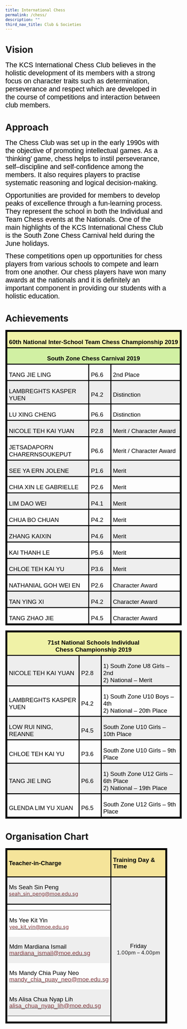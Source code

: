 ```yaml
---
title: International Chess
permalink: /chess/
description: ""
third_nav_title: Club & Societies
---
```

# Vision
<span style="font-size:16.0pt;font-family:Arial;color:black">The KCS International Chess Club believes in the holistic development of its members with a strong focus on character traits such as determination, perseverance and respect which are developed in the course of competitions and interaction between club members.
	
# Approach
<span style="font-size:16.0pt;font-family:Arial;color:black">The Chess Club was set up in the early 1990s with the objective of promoting intellectual games.  As a ‘thinking’ game, chess helps to instil perseverance, self–discipline and self-confidence among the members. It also requires players to practise systematic reasoning and logical decision-making.

<span style="font-size:16.0pt;font-family:Arial;color:black">Opportunities are provided for members to develop peaks of excellence through a fun-learning process. They represent the school in both the Individual and Team Chess events at the Nationals. One of the main highlights of the KCS International Chess Club is the South Zone Chess Carnival held during the June holidays.

<span style="font-size:16.0pt;font-family:Arial;color:black">These competitions open up opportunities for chess players from various schools to compete and learn from one another. Our chess players have won many awards at the nationals and it is definitely an important component in providing our students with a holistic education.

# Achievements

<table style="width:411.75pt;mso-cellspacing:1.5pt;border:solid windowtext 2.25pt;
 mso-yfti-tbllook:1184;mso-border-insideh:2.25pt solid windowtext;mso-border-insidev:
 2.25pt solid windowtext" width="549" cellpadding="0" cellspacing="3" border="1" class="MsoNormalTable"><tbody><tr style="mso-yfti-irow:0;mso-yfti-firstrow:yes;height:35.25pt"><td style="width:401.25pt;border:solid windowtext 2.25pt;
  background:#F0F2A7;padding:3.75pt 3.75pt 3.75pt 3.75pt;height:35.25pt" colspan="3" width="535"><p style="margin-bottom:0in;text-align:center;
  line-height:normal" align="center" class="MsoNormal"><b><span style="font-size:14.0pt;font-family:&quot;Arial&quot;,sans-serif;
  mso-fareast-font-family:&quot;Times New Roman&quot;;color:black">60th National Inter-School Team Chess Championship 2019</span></b><span style="font-size:
  14.0pt;font-family:&quot;Arial&quot;,sans-serif;mso-fareast-font-family:&quot;Times New Roman&quot;;
  color:black"></span></p></td></tr><tr style="mso-yfti-irow:1;height:17.25pt"><td style="width:401.25pt;border:solid windowtext 2.25pt;
  background:#D1F0A3;padding:3.75pt 3.75pt 3.75pt 3.75pt;height:17.25pt" colspan="3" width="535"><p style="margin-bottom:0in;text-align:center;
  line-height:normal" align="center" class="MsoNormal"><b><span style="font-size:14.0pt;font-family:&quot;Arial&quot;,sans-serif;
  mso-fareast-font-family:&quot;Times New Roman&quot;;color:black">South Zone Chess Carnival 2019</span></b><span style="font-size:14.0pt;font-family:&quot;Arial&quot;,sans-serif;
  mso-fareast-font-family:&quot;Times New Roman&quot;;color:black"></span></p></td></tr><tr style="mso-yfti-irow:2;height:17.25pt"><td style="width:188.5pt;border:solid windowtext 2.25pt;padding:
  3.75pt 3.75pt 3.75pt 3.75pt;height:17.25pt" width="251"><p style="margin-bottom:0in;line-height:normal" class="MsoNormal"><span style="font-size:14.0pt;font-family:&quot;Arial&quot;,sans-serif;mso-fareast-font-family:
  &quot;Times New Roman&quot;;color:black">TANG JIE LING</span></p></td><td style="width:44.0pt;border:solid windowtext 2.25pt;padding:3.75pt 3.75pt 3.75pt 3.75pt;
  height:17.25pt" width="59"><p style="margin-bottom:0in;line-height:normal" class="MsoNormal"><span style="font-size:14.0pt;font-family:&quot;Arial&quot;,sans-serif;mso-fareast-font-family:
  &quot;Times New Roman&quot;;color:black">P6.6</span></p></td><td style="width:168.75pt;border:solid windowtext 2.25pt;
  padding:3.75pt 3.75pt 3.75pt 3.75pt;height:17.25pt" width="225"><p style="margin-bottom:0in;line-height:normal" class="MsoNormal"><span style="font-size:14.0pt;font-family:&quot;Arial&quot;,sans-serif;mso-fareast-font-family:
  &quot;Times New Roman&quot;;color:black">2nd Place</span></p></td></tr><tr style="mso-yfti-irow:3;height:35.25pt"><td style="width:188.5pt;border:solid windowtext 2.25pt;background:
  #EEEEEE;padding:3.75pt 3.75pt 3.75pt 3.75pt;height:35.25pt" width="251"><p style="margin-bottom:0in;line-height:normal" class="MsoNormal"><span style="font-size:14.0pt;font-family:&quot;Arial&quot;,sans-serif;mso-fareast-font-family:
  &quot;Times New Roman&quot;;color:black">LAMBREGHTS KASPER YUEN</span></p></td><td style="width:44.0pt;border:solid windowtext 2.25pt;background:
  #EEEEEE;padding:3.75pt 3.75pt 3.75pt 3.75pt;height:35.25pt" width="59"><p style="margin-bottom:0in;line-height:normal" class="MsoNormal"><span style="font-size:14.0pt;font-family:&quot;Arial&quot;,sans-serif;mso-fareast-font-family:
  &quot;Times New Roman&quot;;color:black">P4.2</span></p></td><td style="width:168.75pt;border:solid windowtext 2.25pt;
  background:#EEEEEE;padding:3.75pt 3.75pt 3.75pt 3.75pt;height:35.25pt" width="225"><p style="margin-bottom:0in;line-height:normal" class="MsoNormal"><span style="font-size:14.0pt;font-family:&quot;Arial&quot;,sans-serif;mso-fareast-font-family:
  &quot;Times New Roman&quot;;color:black">Distinction</span></p></td></tr><tr style="mso-yfti-irow:4;height:17.25pt"><td style="width:188.5pt;border:solid windowtext 2.25pt;padding:
  3.75pt 3.75pt 3.75pt 3.75pt;height:17.25pt" width="251"><p style="margin-bottom:0in;line-height:normal" class="MsoNormal"><span style="font-size:14.0pt;font-family:&quot;Arial&quot;,sans-serif;mso-fareast-font-family:
  &quot;Times New Roman&quot;;color:black">LU XING CHENG</span></p></td><td style="width:44.0pt;border:solid windowtext 2.25pt;padding:3.75pt 3.75pt 3.75pt 3.75pt;
  height:17.25pt" width="59"><p style="margin-bottom:0in;line-height:normal" class="MsoNormal"><span style="font-size:14.0pt;font-family:&quot;Arial&quot;,sans-serif;mso-fareast-font-family:
  &quot;Times New Roman&quot;;color:black">P6.6</span></p></td><td style="width:168.75pt;border:solid windowtext 2.25pt;
  padding:3.75pt 3.75pt 3.75pt 3.75pt;height:17.25pt" width="225"><p style="margin-bottom:0in;line-height:normal" class="MsoNormal"><span style="font-size:14.0pt;font-family:&quot;Arial&quot;,sans-serif;mso-fareast-font-family:
  &quot;Times New Roman&quot;;color:black">Distinction</span></p></td></tr><tr style="mso-yfti-irow:5;height:35.25pt"><td style="width:188.5pt;border:solid windowtext 2.25pt;background:
  #EEEEEE;padding:3.75pt 3.75pt 3.75pt 3.75pt;height:35.25pt" width="251"><p style="margin-bottom:0in;line-height:normal" class="MsoNormal"><span style="font-size:14.0pt;font-family:&quot;Arial&quot;,sans-serif;mso-fareast-font-family:
  &quot;Times New Roman&quot;;color:black">NICOLE TEH KAI YUAN</span></p></td><td style="width:44.0pt;border:solid windowtext 2.25pt;background:
  #EEEEEE;padding:3.75pt 3.75pt 3.75pt 3.75pt;height:35.25pt" width="59"><p style="margin-bottom:0in;line-height:normal" class="MsoNormal"><span style="font-size:14.0pt;font-family:&quot;Arial&quot;,sans-serif;mso-fareast-font-family:
  &quot;Times New Roman&quot;;color:black">P2.8</span></p></td><td style="width:168.75pt;border:solid windowtext 2.25pt;
  background:#EEEEEE;padding:3.75pt 3.75pt 3.75pt 3.75pt;height:35.25pt" width="225"><p style="margin-bottom:0in;line-height:normal" class="MsoNormal"><span style="font-size:14.0pt;font-family:&quot;Arial&quot;,sans-serif;mso-fareast-font-family:
  &quot;Times New Roman&quot;;color:black">Merit / Character Award</span></p></td></tr><tr style="mso-yfti-irow:6;height:35.25pt"><td style="width:188.5pt;border:solid windowtext 2.25pt;padding:
  3.75pt 3.75pt 3.75pt 3.75pt;height:35.25pt" width="251"><p style="margin-bottom:0in;line-height:normal" class="MsoNormal"><span style="font-size:14.0pt;font-family:&quot;Arial&quot;,sans-serif;mso-fareast-font-family:
  &quot;Times New Roman&quot;;color:black">JETSADAPORN CHARERNSOUKEPUT</span></p></td><td style="width:44.0pt;border:solid windowtext 2.25pt;padding:3.75pt 3.75pt 3.75pt 3.75pt;
  height:35.25pt" width="59"><p style="margin-bottom:0in;line-height:normal" class="MsoNormal"><span style="font-size:14.0pt;font-family:&quot;Arial&quot;,sans-serif;mso-fareast-font-family:
  &quot;Times New Roman&quot;;color:black">P6.6</span></p></td><td style="width:168.75pt;border:solid windowtext 2.25pt;
  padding:3.75pt 3.75pt 3.75pt 3.75pt;height:35.25pt" width="225"><p style="margin-bottom:0in;line-height:normal" class="MsoNormal"><span style="font-size:14.0pt;font-family:&quot;Arial&quot;,sans-serif;mso-fareast-font-family:
  &quot;Times New Roman&quot;;color:black">Merit / Character Award</span></p></td></tr><tr style="mso-yfti-irow:7;height:17.25pt"><td style="width:188.5pt;border:solid windowtext 2.25pt;background:
  #EEEEEE;padding:3.75pt 3.75pt 3.75pt 3.75pt;height:17.25pt" width="251"><p style="margin-bottom:0in;line-height:normal" class="MsoNormal"><span style="font-size:14.0pt;font-family:&quot;Arial&quot;,sans-serif;mso-fareast-font-family:
  &quot;Times New Roman&quot;;color:black">SEE YA ERN JOLENE</span></p></td><td style="width:44.0pt;border:solid windowtext 2.25pt;background:
  #EEEEEE;padding:3.75pt 3.75pt 3.75pt 3.75pt;height:17.25pt" width="59"><p style="margin-bottom:0in;line-height:normal" class="MsoNormal"><span style="font-size:14.0pt;font-family:&quot;Arial&quot;,sans-serif;mso-fareast-font-family:
  &quot;Times New Roman&quot;;color:black">P1.6</span></p></td><td style="width:168.75pt;border:solid windowtext 2.25pt;
  background:#EEEEEE;padding:3.75pt 3.75pt 3.75pt 3.75pt;height:17.25pt" width="225"><p style="margin-bottom:0in;line-height:normal" class="MsoNormal"><span style="font-size:14.0pt;font-family:&quot;Arial&quot;,sans-serif;mso-fareast-font-family:
  &quot;Times New Roman&quot;;color:black">Merit</span></p></td></tr><tr style="mso-yfti-irow:8;height:35.25pt"><td style="width:188.5pt;border:solid windowtext 2.25pt;padding:
  3.75pt 3.75pt 3.75pt 3.75pt;height:35.25pt" width="251"><p style="margin-bottom:0in;line-height:normal" class="MsoNormal"><span style="font-size:14.0pt;font-family:&quot;Arial&quot;,sans-serif;mso-fareast-font-family:
  &quot;Times New Roman&quot;;color:black">CHIA XIN LE GABRIELLE</span></p></td><td style="width:44.0pt;border:solid windowtext 2.25pt;padding:3.75pt 3.75pt 3.75pt 3.75pt;
  height:35.25pt" width="59"><p style="margin-bottom:0in;line-height:normal" class="MsoNormal"><span style="font-size:14.0pt;font-family:&quot;Arial&quot;,sans-serif;mso-fareast-font-family:
  &quot;Times New Roman&quot;;color:black">P2.6</span></p></td><td style="width:168.75pt;border:solid windowtext 2.25pt;
  padding:3.75pt 3.75pt 3.75pt 3.75pt;height:35.25pt" width="225"><p style="margin-bottom:0in;line-height:normal" class="MsoNormal"><span style="font-size:14.0pt;font-family:&quot;Arial&quot;,sans-serif;mso-fareast-font-family:
  &quot;Times New Roman&quot;;color:black">Merit</span></p></td></tr><tr style="mso-yfti-irow:9;height:17.25pt"><td style="width:188.5pt;border:solid windowtext 2.25pt;background:
  #EEEEEE;padding:3.75pt 3.75pt 3.75pt 3.75pt;height:17.25pt" width="251"><p style="margin-bottom:0in;line-height:normal" class="MsoNormal"><span style="font-size:14.0pt;font-family:&quot;Arial&quot;,sans-serif;mso-fareast-font-family:
  &quot;Times New Roman&quot;;color:black">LIM DAO WEI</span></p></td><td style="width:44.0pt;border:solid windowtext 2.25pt;background:
  #EEEEEE;padding:3.75pt 3.75pt 3.75pt 3.75pt;height:17.25pt" width="59"><p style="margin-bottom:0in;line-height:normal" class="MsoNormal"><span style="font-size:14.0pt;font-family:&quot;Arial&quot;,sans-serif;mso-fareast-font-family:
  &quot;Times New Roman&quot;;color:black">P4.1</span></p></td><td style="width:168.75pt;border:solid windowtext 2.25pt;
  background:#EEEEEE;padding:3.75pt 3.75pt 3.75pt 3.75pt;height:17.25pt" width="225"><p style="margin-bottom:0in;line-height:normal" class="MsoNormal"><span style="font-size:14.0pt;font-family:&quot;Arial&quot;,sans-serif;mso-fareast-font-family:
  &quot;Times New Roman&quot;;color:black">Merit</span></p></td></tr><tr style="mso-yfti-irow:10;height:17.25pt"><td style="width:188.5pt;border:solid windowtext 2.25pt;padding:
  3.75pt 3.75pt 3.75pt 3.75pt;height:17.25pt" width="251"><p style="margin-bottom:0in;line-height:normal" class="MsoNormal"><span style="font-size:14.0pt;font-family:&quot;Arial&quot;,sans-serif;mso-fareast-font-family:
  &quot;Times New Roman&quot;;color:black">CHUA BO CHUAN</span></p></td><td style="width:44.0pt;border:solid windowtext 2.25pt;padding:3.75pt 3.75pt 3.75pt 3.75pt;
  height:17.25pt" width="59"><p style="margin-bottom:0in;line-height:normal" class="MsoNormal"><span style="font-size:14.0pt;font-family:&quot;Arial&quot;,sans-serif;mso-fareast-font-family:
  &quot;Times New Roman&quot;;color:black">P4.2</span></p></td><td style="width:168.75pt;border:solid windowtext 2.25pt;
  padding:3.75pt 3.75pt 3.75pt 3.75pt;height:17.25pt" width="225"><p style="margin-bottom:0in;line-height:normal" class="MsoNormal"><span style="font-size:14.0pt;font-family:&quot;Arial&quot;,sans-serif;mso-fareast-font-family:
  &quot;Times New Roman&quot;;color:black">Merit</span></p></td></tr><tr style="mso-yfti-irow:11;height:17.25pt"><td style="width:188.5pt;border:solid windowtext 2.25pt;background:
  #EEEEEE;padding:3.75pt 3.75pt 3.75pt 3.75pt;height:17.25pt" width="251"><p style="margin-bottom:0in;line-height:normal" class="MsoNormal"><span style="font-size:14.0pt;font-family:&quot;Arial&quot;,sans-serif;mso-fareast-font-family:
  &quot;Times New Roman&quot;;color:black">ZHANG KAIXIN</span></p></td><td style="width:44.0pt;border:solid windowtext 2.25pt;background:
  #EEEEEE;padding:3.75pt 3.75pt 3.75pt 3.75pt;height:17.25pt" width="59"><p style="margin-bottom:0in;line-height:normal" class="MsoNormal"><span style="font-size:14.0pt;font-family:&quot;Arial&quot;,sans-serif;mso-fareast-font-family:
  &quot;Times New Roman&quot;;color:black">P4.6</span></p></td><td style="width:168.75pt;border:solid windowtext 2.25pt;
  background:#EEEEEE;padding:3.75pt 3.75pt 3.75pt 3.75pt;height:17.25pt" width="225"><p style="margin-bottom:0in;line-height:normal" class="MsoNormal"><span style="font-size:14.0pt;font-family:&quot;Arial&quot;,sans-serif;mso-fareast-font-family:
  &quot;Times New Roman&quot;;color:black">Merit</span></p></td></tr><tr style="mso-yfti-irow:12;height:17.25pt"><td style="width:188.5pt;border:solid windowtext 2.25pt;padding:
  3.75pt 3.75pt 3.75pt 3.75pt;height:17.25pt" width="251"><p style="margin-bottom:0in;line-height:normal" class="MsoNormal"><span style="font-size:14.0pt;font-family:&quot;Arial&quot;,sans-serif;mso-fareast-font-family:
  &quot;Times New Roman&quot;;color:black">KAI THANH LE</span></p></td><td style="width:44.0pt;border:solid windowtext 2.25pt;padding:3.75pt 3.75pt 3.75pt 3.75pt;
  height:17.25pt" width="59"><p style="margin-bottom:0in;line-height:normal" class="MsoNormal"><span style="font-size:14.0pt;font-family:&quot;Arial&quot;,sans-serif;mso-fareast-font-family:
  &quot;Times New Roman&quot;;color:black">P5.6</span></p></td><td style="width:168.75pt;border:solid windowtext 2.25pt;
  padding:3.75pt 3.75pt 3.75pt 3.75pt;height:17.25pt" width="225"><p style="margin-bottom:0in;line-height:normal" class="MsoNormal"><span style="font-size:14.0pt;font-family:&quot;Arial&quot;,sans-serif;mso-fareast-font-family:
  &quot;Times New Roman&quot;;color:black">Merit</span></p></td></tr><tr style="mso-yfti-irow:13;height:17.25pt"><td style="width:188.5pt;border:solid windowtext 2.25pt;background:
  #EEEEEE;padding:3.75pt 3.75pt 3.75pt 3.75pt;height:17.25pt" width="251"><p style="margin-bottom:0in;line-height:normal" class="MsoNormal"><span style="font-size:14.0pt;font-family:&quot;Arial&quot;,sans-serif;mso-fareast-font-family:
  &quot;Times New Roman&quot;;color:black">CHLOE TEH KAI YU</span></p></td><td style="width:44.0pt;border:solid windowtext 2.25pt;background:
  #EEEEEE;padding:3.75pt 3.75pt 3.75pt 3.75pt;height:17.25pt" width="59"><p style="margin-bottom:0in;line-height:normal" class="MsoNormal"><span style="font-size:14.0pt;font-family:&quot;Arial&quot;,sans-serif;mso-fareast-font-family:
  &quot;Times New Roman&quot;;color:black">P3.6</span></p></td><td style="width:168.75pt;border:solid windowtext 2.25pt;
  background:#EEEEEE;padding:3.75pt 3.75pt 3.75pt 3.75pt;height:17.25pt" width="225"><p style="margin-bottom:0in;line-height:normal" class="MsoNormal"><span style="font-size:14.0pt;font-family:&quot;Arial&quot;,sans-serif;mso-fareast-font-family:
  &quot;Times New Roman&quot;;color:black">Merit</span></p></td></tr><tr style="mso-yfti-irow:14;height:17.25pt"><td style="width:188.5pt;border:solid windowtext 2.25pt;padding:
  3.75pt 3.75pt 3.75pt 3.75pt;height:17.25pt" width="251"><p style="margin-bottom:0in;line-height:normal" class="MsoNormal"><span style="font-size:14.0pt;font-family:&quot;Arial&quot;,sans-serif;mso-fareast-font-family:
  &quot;Times New Roman&quot;;color:black">NATHANIAL GOH WEI EN</span></p></td><td style="width:44.0pt;border:solid windowtext 2.25pt;padding:3.75pt 3.75pt 3.75pt 3.75pt;
  height:17.25pt" width="59"><p style="margin-bottom:0in;line-height:normal" class="MsoNormal"><span style="font-size:14.0pt;font-family:&quot;Arial&quot;,sans-serif;mso-fareast-font-family:
  &quot;Times New Roman&quot;;color:black">P2.6</span></p></td><td style="width:168.75pt;border:solid windowtext 2.25pt;
  padding:3.75pt 3.75pt 3.75pt 3.75pt;height:17.25pt" width="225"><p style="margin-bottom:0in;line-height:normal" class="MsoNormal"><span style="font-size:14.0pt;font-family:&quot;Arial&quot;,sans-serif;mso-fareast-font-family:
  &quot;Times New Roman&quot;;color:black">Character Award</span></p></td></tr><tr style="mso-yfti-irow:15;height:17.25pt"><td style="width:188.5pt;border:solid windowtext 2.25pt;background:
  #EEEEEE;padding:3.75pt 3.75pt 3.75pt 3.75pt;height:17.25pt" width="251"><p style="margin-bottom:0in;line-height:normal" class="MsoNormal"><span style="font-size:14.0pt;font-family:&quot;Arial&quot;,sans-serif;mso-fareast-font-family:
  &quot;Times New Roman&quot;;color:black">TAN YING XI</span></p></td><td style="width:44.0pt;border:solid windowtext 2.25pt;background:
  #EEEEEE;padding:3.75pt 3.75pt 3.75pt 3.75pt;height:17.25pt" width="59"><p style="margin-bottom:0in;line-height:normal" class="MsoNormal"><span style="font-size:14.0pt;font-family:&quot;Arial&quot;,sans-serif;mso-fareast-font-family:
  &quot;Times New Roman&quot;;color:black">P4.2</span></p></td><td style="width:168.75pt;border:solid windowtext 2.25pt;
  background:#EEEEEE;padding:3.75pt 3.75pt 3.75pt 3.75pt;height:17.25pt" width="225"><p style="margin-bottom:0in;line-height:normal" class="MsoNormal"><span style="font-size:14.0pt;font-family:&quot;Arial&quot;,sans-serif;mso-fareast-font-family:
  &quot;Times New Roman&quot;;color:black">Character Award</span></p></td></tr><tr style="mso-yfti-irow:16;mso-yfti-lastrow:yes;height:17.25pt"><td style="width:188.5pt;border:solid windowtext 2.25pt;padding:
  3.75pt 3.75pt 3.75pt 3.75pt;height:17.25pt" width="251"><p style="margin-bottom:0in;line-height:normal" class="MsoNormal"><span style="font-size:14.0pt;font-family:&quot;Arial&quot;,sans-serif;mso-fareast-font-family:
  &quot;Times New Roman&quot;;color:black">TANG ZHAO JIE</span></p></td><td style="width:44.0pt;border:solid windowtext 2.25pt;padding:3.75pt 3.75pt 3.75pt 3.75pt;
  height:17.25pt" width="59"><p style="margin-bottom:0in;line-height:normal" class="MsoNormal"><span style="font-size:14.0pt;font-family:&quot;Arial&quot;,sans-serif;mso-fareast-font-family:
  &quot;Times New Roman&quot;;color:black">P4.5</span></p></td><td style="width:168.75pt;border:solid windowtext 2.25pt;
  padding:3.75pt 3.75pt 3.75pt 3.75pt;height:17.25pt" width="225"><p style="margin-bottom:0in;line-height:normal" class="MsoNormal"><span style="font-size:14.0pt;font-family:&quot;Arial&quot;,sans-serif;mso-fareast-font-family:
  &quot;Times New Roman&quot;;color:black">Character Award</span></p></td></tr></tbody></table>

<table style="width:411.75pt;mso-cellspacing:1.5pt;border:solid windowtext 2.25pt;
 mso-yfti-tbllook:1184;mso-border-insideh:2.25pt solid windowtext;mso-border-insidev:
 2.25pt solid windowtext" width="549" cellpadding="0" cellspacing="3" border="1" class="MsoNormalTable"><tbody><tr style="mso-yfti-irow:0;mso-yfti-firstrow:yes;height:35.25pt"><td style="width:402.0pt;border:solid windowtext 2.25pt;
  background:#F0F2A7;padding:3.75pt 3.75pt 3.75pt 3.75pt;height:35.25pt" colspan="3" width="536"><p style="margin-bottom:0in;text-align:center;
  line-height:normal" align="center" class="MsoNormal"><b><span style="font-size:14.0pt;font-family:&quot;Arial&quot;,sans-serif;
  mso-fareast-font-family:&quot;Times New Roman&quot;;color:black">71st National Schools Individual<br>Chess Championship 2019</span></b><span style="font-size:14.0pt;font-family:
  &quot;Arial&quot;,sans-serif;mso-fareast-font-family:&quot;Times New Roman&quot;;color:black"></span></p></td></tr><tr style="mso-yfti-irow:1;height:17.25pt"><td style="width:167.25pt;border:solid windowtext 2.25pt;
  background:#EEEEEE;padding:3.75pt 3.75pt 3.75pt 3.75pt;height:17.25pt" width="223"><p style="margin-bottom:0in;line-height:normal" class="MsoNormal"><span style="font-size:14.0pt;font-family:&quot;Arial&quot;,sans-serif;mso-fareast-font-family:
  &quot;Times New Roman&quot;;color:black">NICOLE TEH KAI YUAN</span></p></td><td style="width:43.5pt;border:solid windowtext 2.25pt;background:
  #EEEEEE;padding:3.75pt 3.75pt 3.75pt 3.75pt;height:17.25pt" width="58"><p style="margin-bottom:0in;line-height:normal" class="MsoNormal"><span style="font-size:14.0pt;font-family:&quot;Arial&quot;,sans-serif;mso-fareast-font-family:
  &quot;Times New Roman&quot;;color:black">P2.8</span></p></td><td style="width:191.25pt;border:solid windowtext 2.25pt;
  background:#EEEEEE;padding:3.75pt 3.75pt 3.75pt 3.75pt;height:17.25pt" width="255"><p style="margin-bottom:0in;line-height:normal" class="MsoNormal"><span style="font-size:14.0pt;font-family:&quot;Arial&quot;,sans-serif;mso-fareast-font-family:
  &quot;Times New Roman&quot;;color:black">1) South Zone U8 Girls – 2nd<br>2) National – Merit</span></p></td></tr><tr style="mso-yfti-irow:2;height:35.25pt"><td style="width:167.25pt;border:solid windowtext 2.25pt;
  padding:3.75pt 3.75pt 3.75pt 3.75pt;height:35.25pt" width="223"><p style="margin-bottom:0in;line-height:normal" class="MsoNormal"><span style="font-size:14.0pt;font-family:&quot;Arial&quot;,sans-serif;mso-fareast-font-family:
  &quot;Times New Roman&quot;;color:black">LAMBREGHTS KASPER YUEN</span></p></td><td style="width:43.5pt;border:solid windowtext 2.25pt;padding:3.75pt 3.75pt 3.75pt 3.75pt;
  height:35.25pt" width="58"><p style="margin-bottom:0in;line-height:normal" class="MsoNormal"><span style="font-size:14.0pt;font-family:&quot;Arial&quot;,sans-serif;mso-fareast-font-family:
  &quot;Times New Roman&quot;;color:black">P4.2</span></p></td><td style="width:191.25pt;border:solid windowtext 2.25pt;
  padding:3.75pt 3.75pt 3.75pt 3.75pt;height:35.25pt" width="255"><p style="margin-bottom:0in;line-height:normal" class="MsoNormal"><span style="font-size:14.0pt;font-family:&quot;Arial&quot;,sans-serif;mso-fareast-font-family:
  &quot;Times New Roman&quot;;color:black">1) South Zone U10 Boys – 4th<br>2) National – 20th Place</span></p></td></tr><tr style="mso-yfti-irow:3;height:17.25pt"><td style="width:167.25pt;border:solid windowtext 2.25pt;
  background:#EEEEEE;padding:3.75pt 3.75pt 3.75pt 3.75pt;height:17.25pt" width="223"><p style="margin-bottom:0in;line-height:normal" class="MsoNormal"><span style="font-size:14.0pt;font-family:&quot;Arial&quot;,sans-serif;mso-fareast-font-family:
  &quot;Times New Roman&quot;;color:black">LOW RUI NING, REANNE</span></p></td><td style="width:43.5pt;border:solid windowtext 2.25pt;background:
  #EEEEEE;padding:3.75pt 3.75pt 3.75pt 3.75pt;height:17.25pt" width="58"><p style="margin-bottom:0in;line-height:normal" class="MsoNormal"><span style="font-size:14.0pt;font-family:&quot;Arial&quot;,sans-serif;mso-fareast-font-family:
  &quot;Times New Roman&quot;;color:black">P4.5</span></p></td><td style="width:191.25pt;border:solid windowtext 2.25pt;
  background:#EEEEEE;padding:3.75pt 3.75pt 3.75pt 3.75pt;height:17.25pt" width="255"><p style="margin-bottom:0in;line-height:normal" class="MsoNormal"><span style="font-size:14.0pt;font-family:&quot;Arial&quot;,sans-serif;mso-fareast-font-family:
  &quot;Times New Roman&quot;;color:black">South Zone U10 Girls – 10th Place</span></p></td></tr><tr style="mso-yfti-irow:4;height:30.0pt"><td style="width:167.25pt;border:solid windowtext 2.25pt;
  padding:3.75pt 3.75pt 3.75pt 3.75pt;height:30.0pt" width="223"><p style="margin-bottom:0in;line-height:normal" class="MsoNormal"><span style="font-size:14.0pt;font-family:&quot;Arial&quot;,sans-serif;mso-fareast-font-family:
  &quot;Times New Roman&quot;;color:black">CHLOE TEH KAI YU</span></p></td><td style="width:43.5pt;border:solid windowtext 2.25pt;padding:3.75pt 3.75pt 3.75pt 3.75pt;
  height:30.0pt" width="58"><p style="margin-bottom:0in;line-height:normal" class="MsoNormal"><span style="font-size:14.0pt;font-family:&quot;Arial&quot;,sans-serif;mso-fareast-font-family:
  &quot;Times New Roman&quot;;color:black">P3.6</span></p></td><td style="width:191.25pt;border:solid windowtext 2.25pt;
  padding:3.75pt 3.75pt 3.75pt 3.75pt;height:30.0pt" width="255"><p style="margin-bottom:0in;line-height:normal" class="MsoNormal"><span style="font-size:14.0pt;font-family:&quot;Arial&quot;,sans-serif;mso-fareast-font-family:
  &quot;Times New Roman&quot;;color:black">South Zone U10 Girls – 9th Place</span></p></td></tr><tr style="mso-yfti-irow:5;height:35.25pt"><td style="width:167.25pt;border:solid windowtext 2.25pt;
  background:#EEEEEE;padding:3.75pt 3.75pt 3.75pt 3.75pt;height:35.25pt" width="223"><p style="margin-bottom:0in;line-height:normal" class="MsoNormal"><span style="font-size:14.0pt;font-family:&quot;Arial&quot;,sans-serif;mso-fareast-font-family:
  &quot;Times New Roman&quot;;color:black">TANG JIE LING</span></p></td><td style="width:43.5pt;border:solid windowtext 2.25pt;background:
  #EEEEEE;padding:3.75pt 3.75pt 3.75pt 3.75pt;height:35.25pt" width="58"><p style="margin-bottom:0in;line-height:normal" class="MsoNormal"><span style="font-size:14.0pt;font-family:&quot;Arial&quot;,sans-serif;mso-fareast-font-family:
  &quot;Times New Roman&quot;;color:black">P6.6</span></p></td><td style="width:191.25pt;border:solid windowtext 2.25pt;
  background:#EEEEEE;padding:3.75pt 3.75pt 3.75pt 3.75pt;height:35.25pt" width="255"><p style="margin-bottom:0in;line-height:normal" class="MsoNormal"><span style="font-size:14.0pt;font-family:&quot;Arial&quot;,sans-serif;mso-fareast-font-family:
  &quot;Times New Roman&quot;;color:black">1) South Zone U12 Girls – 6th Place<br>2) National – 19th Place</span></p></td></tr><tr style="mso-yfti-irow:6;mso-yfti-lastrow:yes;height:30.0pt"><td style="width:167.25pt;border:solid windowtext 2.25pt;
  padding:3.75pt 3.75pt 3.75pt 3.75pt;height:30.0pt" width="223"><p style="margin-bottom:0in;line-height:normal" class="MsoNormal"><span style="font-size:14.0pt;font-family:&quot;Arial&quot;,sans-serif;mso-fareast-font-family:
  &quot;Times New Roman&quot;;color:black">GLENDA LIM YU XUAN</span></p></td><td style="width:43.5pt;border:solid windowtext 2.25pt;padding:3.75pt 3.75pt 3.75pt 3.75pt;
  height:30.0pt" width="58"><p style="margin-bottom:0in;line-height:normal" class="MsoNormal"><span style="font-size:14.0pt;font-family:&quot;Arial&quot;,sans-serif;mso-fareast-font-family:
  &quot;Times New Roman&quot;;color:black">P6.5</span></p></td><td style="width:191.25pt;border:solid windowtext 2.25pt;
  padding:3.75pt 3.75pt 3.75pt 3.75pt;height:30.0pt" width="255"><p style="margin-bottom:0in;line-height:normal" class="MsoNormal"><span style="font-size:14.0pt;font-family:&quot;Arial&quot;,sans-serif;mso-fareast-font-family:
  &quot;Times New Roman&quot;;color:black">South Zone U12 Girls – 9th Place</span></p></td></tr></tbody></table>

# Organisation Chart
<table style="mso-cellspacing:1.5pt;border:solid windowtext 2.25pt;mso-yfti-tbllook:
 1184;mso-border-insideh:2.25pt solid windowtext;mso-border-insidev:2.25pt solid windowtext" cellpadding="0" cellspacing="3" border="1" class="MsoNormalTable"><tbody><tr style="mso-yfti-irow:0;mso-yfti-firstrow:yes"><td style="border:solid windowtext 2.25pt;background:#F5E49A;padding:3.75pt 3.75pt 3.75pt 3.75pt"><p class="MsoNormal"><strong><span style="font-size:14.0pt;line-height:107%;
  font-family:&quot;Arial&quot;,sans-serif;color:black">Teacher-in-Charge</span></strong><span style="font-size:14.0pt;line-height:107%;font-family:&quot;Arial&quot;,sans-serif;
  color:black"></span></p></td><td style="border:solid windowtext 2.25pt;background:#F5E49A;padding:3.75pt 3.75pt 3.75pt 3.75pt;
  box-sizing: border-box"><span style="box-sizing: border-box"><p class="MsoNormal"><strong style="box-sizing: border-box"><span style="font-size:14.0pt;line-height:107%;font-family:&quot;Arial&quot;,sans-serif;
  color:black">Training Day &amp; Time</span></strong><span style="font-size:14.0pt;line-height:107%;font-family:&quot;Arial&quot;,sans-serif;
  color:black"></span></p></span></td></tr><tr style="mso-yfti-irow:1;box-sizing: border-box"><td style="border:solid windowtext 2.25pt;background:#EEEEEE;padding:3.75pt 3.75pt 3.75pt 3.75pt;
  box-sizing: border-box"><span style="box-sizing: border-box"><p class="MsoNormal"><span style="font-size:14.0pt;line-height:107%;font-family:
  &quot;Arial&quot;,sans-serif;color:black">Ms Seah Sin Peng</span><br style="box-sizing: border-box"><a style="box-sizing: border-box;
  cursor:pointer;transition: all 0.25s ease-in-out 0s" href="mailto:seah_sin_peng@moe.edu.sg"><span style="box-sizing: border-box"><span style="color:#80383D">seah_sin_peng@moe.edu.sg</span></span></a></p></span></td><td style="border:solid windowtext 2.25pt;background:#EEEEEE;
  padding:3.75pt 3.75pt 3.75pt 3.75pt;box-sizing: border-box" rowspan="2"><span style="box-sizing: border-box"><p style="text-align:center" align="center" class="MsoNormal"><span style="font-size:14.0pt;line-height:107%;font-family:&quot;Arial&quot;,sans-serif;
  color:black">Friday</span><br style="box-sizing: border-box"><span style="box-sizing: border-box">1.00pm – 4.00pm</span></p></span></td></tr><tr style="mso-yfti-irow:2;mso-yfti-lastrow:yes"><td style="border:solid windowtext 2.25pt;padding:.75pt .75pt .75pt .75pt"><table style="mso-cellspacing:1.5pt;mso-yfti-tbllook:1184" cellpadding="0" cellspacing="3" border="0" class="MsoNormalTable"><tbody><tr style="mso-yfti-irow:0;mso-yfti-firstrow:yes"><td style="padding:3.75pt 3.75pt 3.75pt 3.75pt"><p class="MsoNormal"><span style="font-size:14.0pt;line-height:107%;
    font-family:&quot;Arial&quot;,sans-serif;color:black">Ms Yee Kit Yin</span><br style="box-sizing: border-box"><a style="box-sizing: border-box;
    cursor:pointer;transition: all 0.25s ease-in-out 0s" href="mailto:yee_kit_yin@moe.edu.sg"><span style="box-sizing: border-box"><span style="color:#80383D">yee_kit_yin@moe.edu.sg</span></span></a></p></td></tr><tr style="mso-yfti-irow:1;box-sizing: border-box"><td style="background:#EEEEEE;padding:3.75pt 3.75pt 3.75pt 3.75pt;
    box-sizing: border-box"><p class="MsoNormal"><span style="font-size:14.0pt;line-height:107%;
    font-family:&quot;Arial&quot;,sans-serif;color:black">Mdm Mardiana Ismail<br style="box-sizing: border-box"><a style="box-sizing: border-box;
    cursor:pointer;transition: all 0.25s ease-in-out 0s" href="mailto:mardiana_ismail@moe.edu.sg"><span style="color:#80383D">mardiana_ismail@moe.edu.sg</span></a></span></p></td></tr><tr style="mso-yfti-irow:2;box-sizing: border-box"><td style="padding:3.75pt 3.75pt 3.75pt 3.75pt;box-sizing: border-box"><p class="MsoNormal"><span style="font-size:14.0pt;line-height:107%;
    font-family:&quot;Arial&quot;,sans-serif;color:black">Ms Mandy Chia Puay Neo<br style="box-sizing: border-box"><a style="box-sizing: border-box;
    cursor:pointer;transition: all 0.25s ease-in-out 0s" href="mailto:mandy_chia_puay_neo@moe.edu.sg"><span style="color:#80383D">mandy_chia_puay_neo@moe.edu.sg</span></a></span></p></td></tr><tr style="mso-yfti-irow:3;mso-yfti-lastrow:yes;box-sizing: border-box"><td style="background:#EEEEEE;padding:3.75pt 3.75pt 3.75pt 3.75pt;
    box-sizing: border-box"><p class="MsoNormal"><span style="font-size:14.0pt;line-height:107%;
    font-family:&quot;Arial&quot;,sans-serif;color:black">Ms Alisa Chua Nyap Lih<br style="box-sizing: border-box"><a style="box-sizing: border-box;
    cursor:pointer;transition: all 0.25s ease-in-out 0s" href="mailto:alisa_chua_nyap_lih@moe.edu.sg"><span style="color:#80383D">alisa_chua_nyap_lih@moe.edu.sg</span></a></span></p></td></tr></tbody></table></td></tr></tbody></table></span></span></span></span>